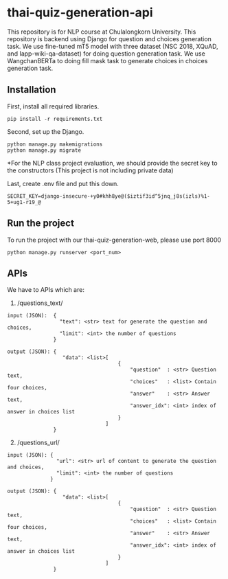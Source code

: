 # thai-quiz-generation-api

This repository is for NLP course at Chulalongkorn University. This repository is backend using Django for question and choices generation task. 
We use fine-tuned mT5 model with three dataset (NSC 2018, XQuAD, and Iapp-wiki-qa-dataset) for doing question generation task. 
We use WangchanBERTa to doing fill mask task to generate choices in choices generation task.

## Installation

First, install all required libraries.
```
pip install -r requirements.txt
```

Second, set up the Django.
```
python manage.py makemigrations
python manage.py migrate
```

*For the NLP class project evaluation, we should provide the secret key to the constructors (This project is not including private data)

Last, create .env file and put this down.
```
SECRET_KEY=django-insecure-+y0#khh8ye@($iztif3id^5jnq_j8s(izls)%1-5+ug1-r19_@
```

## Run the project

To run the project with our thai-quiz-generation-web, please use port 8000
```
python manage.py runserver <port_num>
```

## APIs
We have to APIs which are:
1. <POST> /questions_text/
```
input (JSON):  { 
                 "text": <str> text for generate the question and choices,
                 "limit": <int> the number of questions
               }
               
output (JSON): {
                  "data": <list>[
                                    {
                                        "question"  : <str> Question text,
                                        "choices"   : <list> Contain  four choices,
                                        "answer"    : <str> Answer text,
                                        "answer_idx": <int> index of answer in choices list
                                    }
                                ]
               }
 ```

2. <POST> /questions_url/
```
input (JSON): { 
                "url": <str> url of content to generate the question and choices,
                "limit": <int> the number of questions
              }
           
output (JSON): {
                  "data": <list>[
                                    {
                                        "question"  : <str> Question text,
                                        "choices"   : <list> Contain  four choices,
                                        "answer"    : <str> Answer text,
                                        "answer_idx": <int> index of answer in choices list
                                    }
                                ]
               }
```
            
                  
                
       
